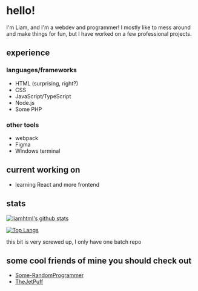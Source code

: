 # hello! 
I'm Liam, and I'm a webdev and programmer! I mostly like to mess around and make things for fun, but I have worked on a few professional projects.
## experience
### languages/frameworks
 - HTML (surprising, right?)
 - CSS
 - JavaScript/TypeScript
 - Node.js
 - Some PHP
### other tools
 - webpack
 - Figma
 - Windows terminal
 
## current working on
 - learning React and more frontend
 
 ## stats
 
 [![liamhtml's github stats](https://github-readme-stats.vercel.app/api?username=liamhtml&count_private=true&show_icons=true&theme=react)](https://github.com/anuraghazra/github-readme-stats)
 
 [![Top Langs](https://github-readme-stats.vercel.app/api/top-langs/?username=liamhtml&count_private=true&show_icons=true&theme=react)](https://github.com/anuraghazra/github-readme-stats)
 
 this bit is very screwed up, I only have one batch repo
 
 ## some cool friends of mine you should check out
 - [Some-RandomProgrammer](https://github.com/Some-RandomProgrammer)
 - [TheJetPuff](https://github.com/TheJetPuff)
